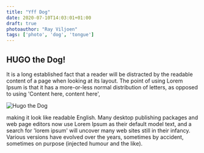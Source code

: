 ```yaml
---
title: "Yff Dog"
date: 2020-07-10T14:03:01+01:00
draft: true
photoauthor: "Ray Viljoen"
tags: ['photo', 'dog', 'tongue']
---
```


## HUGO the Dog!

It is a long established fact that a reader will be distracted by the readable content of a page when looking at its layout. The point of using Lorem Ipsum is that it has a more-or-less normal distribution of letters, as opposed to using 'Content here, content here', 

![Hugo the Dog](/dog.jpg)

making it look like readable English. Many desktop publishing packages and web page editors now use Lorem Ipsum as their default model text, and a search for 'lorem ipsum' will uncover many web sites still in their infancy. Various versions have evolved over the years, sometimes by accident, sometimes on purpose (injected humour and the like).